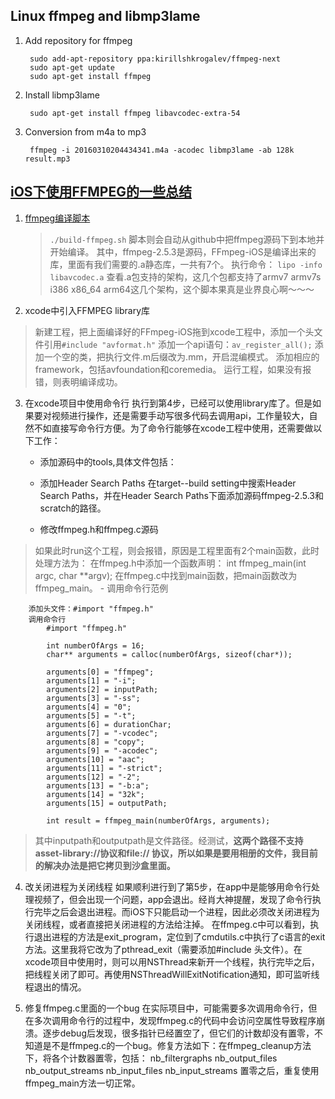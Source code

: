 
## Linux ffmpeg and libmp3lame

1. Add repository for ffmpeg

        sudo add-apt-repository ppa:kirillshkrogalev/ffmpeg-next
        sudo apt-get update
        sudo apt-get install ffmpeg
        
2. Install libmp3lame

        sudo apt-get install ffmpeg libavcodec-extra-54
        
3. Conversion from m4a to mp3

        ffmpeg -i 20160310204434341.m4a -acodec libmp3lame -ab 128k result.mp3
        
## [iOS下使用FFMPEG的一些总结](http://blog.sina.com.cn/s/blog_47522f7f0102vbwp.html)

1. [ffmpeg编译脚本](https://github.com/kewlbear/FFmpeg-iOS-build-script)
    > `./build-ffmpeg.sh`
    脚本则会自动从github中把ffmpeg源码下到本地并开始编译。
    其中，ffmpeg-2.5.3是源码，FFmpeg-iOS是编译出来的库，里面有我们需要的.a静态库，一共有7个。
    执行命令：
    `lipo -info libavcodec.a`
    查看.a包支持的架构，这几个包都支持了armv7 armv7s i386 x86_64 arm64这几个架构，这个脚本果真是业界良心啊～～～
    
2. xcode中引入FFMPEG library库
>新建工程，把上面编译好的FFmpeg-iOS拖到xcode工程中，添加一个头文件引用`#include "avformat.h"`
添加一个api语句：`av_register_all();`
添加一个空的类，把执行文件.m后缀改为.mm，开启混编模式。
添加相应的framework，包括avfoundation和coremedia。
运行工程，如果没有报错，则表明编译成功。

3. 在xcode项目中使用命令行
执行到第4步，已经可以使用library库了。但是如果要对视频进行操作，还是需要手动写很多代码去调用api，工作量较大，自然不如直接写命令行方便。为了命令行能够在xcode工程中使用，还需要做以下工作：
    - 添加源码中的tools,具体文件包括：

    - 添加Header Search Paths
        在target--build setting中搜索Header Search Paths，并在Header Search Paths下面添加源码ffmpeg-2.5.3和scratch的路径。
    - 修改ffmpeg.h和ffmpeg.c源码
>如果此时run这个工程，则会报错，原因是工程里面有2个main函数，此时处理方法为：
在ffmpeg.h中添加一个函数声明：
int ffmpeg_main(int argc, char **argv);
在ffmpeg.c中找到main函数，把main函数改为ffmpeg_main。
    - 调用命令行范例
 
        添加头文件：#import "ffmpeg.h"
        调用命令行
            #import "ffmpeg.h"
            
            int numberOfArgs = 16;
            char** arguments = calloc(numberOfArgs, sizeof(char*));
             
            arguments[0] = "ffmpeg";
            arguments[1] = "-i";
            arguments[2] = inputPath;
            arguments[3] = "-ss";
            arguments[4] = "0";
            arguments[5] = "-t";
            arguments[6] = durationChar;
            arguments[7] = "-vcodec";
            arguments[8] = "copy";
            arguments[9] = "-acodec";
            arguments[10] = "aac";
            arguments[11] = "-strict";
            arguments[12] = "-2";
            arguments[13] = "-b:a";
            arguments[14] = "32k";
            arguments[15] = outputPath;
                
            int result = ffmpeg_main(numberOfArgs, arguments);
            
>其中inputpath和outputpath是文件路径。经测试，**这两个路径不支持asset-library://协议和file:// 协议，所以如果是要用相册的文件，我目前的解决办法是把它拷贝到沙盒里面。**

4. 改关闭进程为关闭线程
如果顺利进行到了第5步，在app中是能够用命令行处理视频了，但会出现一个问题，app会退出。经肖大神提醒，发现了命令行执行完毕之后会退出进程。而iOS下只能启动一个进程，因此必须改关闭进程为关闭线程，或者直接把关闭进程的方法给注掉。
在ffmpeg.c中可以看到，执行退出进程的方法是exit_program，定位到了cmdutils.c中执行了c语言的exit方法。这里我将它改为了pthread_exit（需要添加#include 头文件）。在xcode项目中使用时，则可以用NSThread来新开一个线程，执行完毕之后，把线程关闭了即可。再使用NSThreadWillExitNotification通知，即可监听线程退出的情况。

5. 修复ffmpeg.c里面的一个bug
在实际项目中，可能需要多次调用命令行，但在多次调用命令行的过程中，发现ffmpeg.c的代码中会访问空属性导致程序崩溃。逐步debug后发现，很多指针已经置空了，但它们的计数却没有置零，不知道是不是ffmpeg.c的一个bug。修复方法如下：在ffmpeg_cleanup方法下，将各个计数器置零，包括：
nb_filtergraphs
nb_output_files
nb_output_streams
nb_input_files
nb_input_streams
置零之后，重复使用ffmpeg_main方法一切正常。